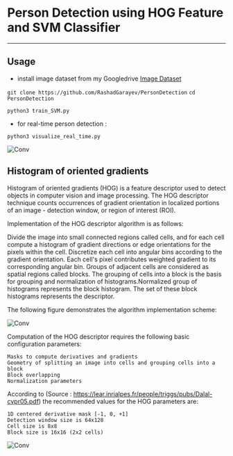 # Person Detection using HOG Feature and SVM Classifier



---------------------------------------------------------------------------------------------------------------------------

## Usage
* install image dataset from my Googledrive
[Image Dataset](https://drive.google.com/drive/folders/1vLts74OSo7nGaK3gcPB_waBzC-crMTYE?usp=sharing) 
  
```git clone https://github.com/RashadGarayev/PersonDetection``` 
```cd PersonDetection``` 


```python3 train_SVM.py```  

* for real-time person detection :

```python3 visualize_real_time.py```  



![Conv](test/hog-vis.png)





## Histogram of oriented gradients

Histogram of oriented gradients (HOG) is a feature descriptor used to detect objects in computer vision and image processing. The HOG descriptor technique counts occurrences of gradient orientation in localized portions of an image - detection window, or region of interest (ROI).

Implementation of the HOG descriptor algorithm is as follows:

Divide the image into small connected regions called cells, and for each cell compute a histogram of gradient directions or edge orientations for the pixels within the cell.
Discretize each cell into angular bins according to the gradient orientation.
Each cell's pixel contributes weighted gradient to its corresponding angular bin.
Groups of adjacent cells are considered as spatial regions called blocks. The grouping of cells into a block is the basis for grouping and normalization of histograms.Normalized group of histograms represents the block histogram. The set of these block histograms represents the descriptor.

The following figure demonstrates the algorithm implementation scheme:

![Conv](test/hog.png)


Computation of the HOG descriptor requires the following basic configuration parameters:

    Masks to compute derivatives and gradients
    Geometry of splitting an image into cells and grouping cells into a block
    Block overlapping
    Normalization parameters

According to (Source : https://lear.inrialpes.fr/people/triggs/pubs/Dalal-cvpr05.pdf) the recommended values for the HOG parameters are:

    1D centered derivative mask [-1, 0, +1]
    Detection window size is 64x128
    Cell size is 8x8
    Block size is 16x16 (2x2 cells)
    
    

![Conv](test/hog1.gif)



